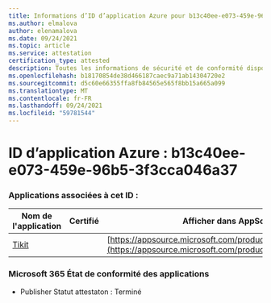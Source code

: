 ```yaml
---
title: Informations d’ID d’application Azure pour b13c40ee-e073-459e-96b5-3f3cca046a37
ms.author: elmalova
author: elenamalova
ms.date: 09/24/2021
ms.topic: article
ms.service: attestation
certification_type: attested
description: Toutes les informations de sécurité et de conformité disponibles pour b13c40ee-e073-459e-96b5-3f3cca046a37.
ms.openlocfilehash: b18170854de38d466187caec9a71ab14304720e2
ms.sourcegitcommit: d5c60e66355ffa8fb84565e565f8bb15a665a099
ms.translationtype: MT
ms.contentlocale: fr-FR
ms.lasthandoff: 09/24/2021
ms.locfileid: "59781544"
---
```

# <a name="azure-app-id-b13c40ee-e073-459e-96b5-3f3cca046a37"></a>ID d’application Azure : b13c40ee-e073-459e-96b5-3f3cca046a37


### <a name="apps-associated-with-this-id"></a>Applications associées à cet ID :
| **Nom de l'application** | **Certifié** | **Afficher dans AppSource** |
|--------------|---------------|-----------------------|
| [Tikit](https://docs.microsoft.com/microsoft-365-app-certification/forward/WA200002602) |  | [https://appsource.microsoft.com/product/office/WA200002602](https://appsource.microsoft.com/product/office/WA200002602) |

### <a name="microsoft-365-app-compliance-status"></a>Microsoft 365 État de conformité des applications
- Publisher Statut attestaton : Terminé
